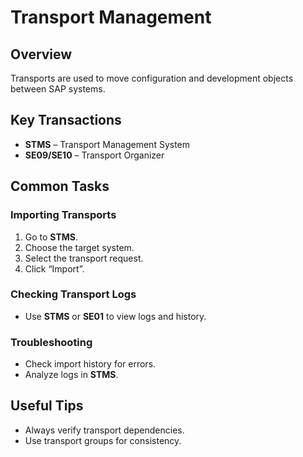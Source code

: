 # Transport Management

## Overview

Transports are used to move configuration and development objects between SAP systems.

## Key Transactions

- **STMS** – Transport Management System
- **SE09/SE10** – Transport Organizer

## Common Tasks

### Importing Transports

1. Go to **STMS**.
2. Choose the target system.
3. Select the transport request.
4. Click “Import”.

### Checking Transport Logs

- Use **STMS** or **SE01** to view logs and history.

### Troubleshooting

- Check import history for errors.
- Analyze logs in **STMS**.

## Useful Tips

- Always verify transport dependencies.
- Use transport groups for consistency.
